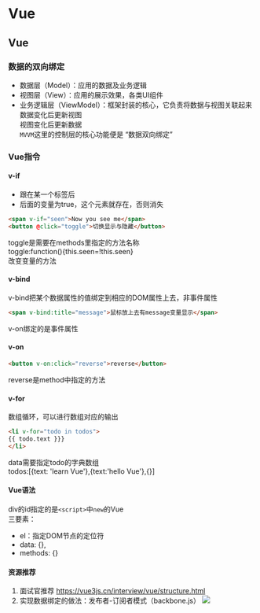 # Vue

## Vue
### 数据的双向绑定
- 数据层（Model）：应用的数据及业务逻辑      
- 视图层（View）：应用的展示效果，各类UI组件     
- 业务逻辑层（ViewModel）：框架封装的核心，它负责将数据与视图关联起来  
        数据变化后更新视图    
        视图变化后更新数据    
`MVVM`这里的控制层的核心功能便是 “数据双向绑定”  

### Vue指令
#### v-if
- 跟在某一个标签后
- 后面的变量为true，这个元素就存在，否则消失
```html
<span v-if="seen">Now you see me</span>
<button @click="toggle">切换显示与隐藏</button>
```
toggle是需要在methods里指定的方法名称   
toggle:function(){this.seen=!this.seen}   
改变变量的方法

#### v-bind
v-bind把某个数据属性的值绑定到相应的DOM属性上去，非事件属性   
```html
<span v-bind:title="message">鼠标放上去有message变量显示</span>
```
v-on绑定的是事件属性

#### v-on
```html
<button v-on:click="reverse">reverse</button>
```
reverse是method中指定的方法

#### v-for
数组循环，可以进行数组对应的输出
```html
<li v-for="todo in todos">
{{ todo.text }}}
</li>
```
data需要指定todo的字典数组      
todos:[{text: 'learn Vue'},{text:'hello Vue'},{}]    

#### Vue语法
div的id指定的是`<script>`中`new`的Vue      
三要素：
- el：指定DOM节点的定位符 
- data: {},
- methods: {}


#### 资源推荐
1. 面试官推荐 https://vue3js.cn/interview/vue/structure.html
2. 实现数据绑定的做法：发布者-订阅者模式（backbone.js）
![](Vue/1.jpg)

   

